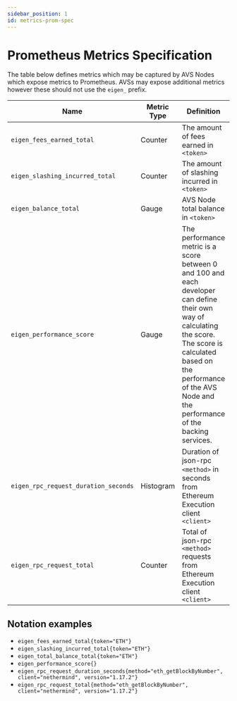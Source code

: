 ```yaml
---
sidebar_position: 1
id: metrics-prom-spec
---
```


# Prometheus Metrics Specification

The table below defines metrics which may be captured by AVS Nodes which expose metrics to Prometheus. AVSs may expose additional metrics however these should not use the `eigen_` prefix. 

| Name | Metric Type | Definition | Labels |
|---|---|---|---|
| `eigen_fees_earned_total` | Counter | The amount of fees earned in `<token>` | `token` |
| `eigen_slashing_incurred_total` | Counter | The amount of slashing incurred in `<token>` | `token` |
| `eigen_balance_total` | Gauge | AVS Node total balance in `<token>` | `token` |
| `eigen_performance_score` | Gauge | The performance metric is a score between 0 and 100 and each developer can define their own way of calculating the score. The score is calculated based on the performance of the AVS Node and the performance of the backing  services. |  |
| `eigen_rpc_request_duration_seconds` | Histogram | Duration of json-rpc `<method>` in seconds from Ethereum Execution client `<client>` | `method`, `client`, `version` |
| `eigen_rpc_request_total` | Counter | Total of json-rpc `<method>` requests from Ethereum Execution client `<client>` | `method`,`client`,`version` |

## Notation examples

* `eigen_fees_earned_total{token="ETH"}`
* `eigen_slashing_incurred_total{token="ETH"}`
* `eigen_total_balance_total{token="ETH"}`
* `eigen_performance_score{}`
* `eigen_rpc_request_duration_seconds{method="eth_getBlockByNumber", client="nethermind", version="1.17.2"}`
* `eigen_rpc_request_total{method="eth_getBlockByNumber", client="nethermind", version="1.17.2"}` 